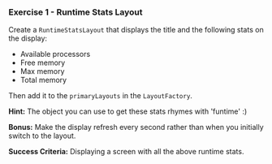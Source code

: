 ### Exercise 1 - Runtime Stats Layout

Create a `RuntimeStatsLayout` that displays the title and the following stats on the display:

* Available processors
* Free memory
* Max memory
* Total memory

Then add it to the `primaryLayouts` in the `LayoutFactory`.

__Hint:__ The object you can use to get these stats rhymes with 'funtime' :)

__Bonus:__ Make the display refresh every second rather than when you initially switch to the layout.

__Success Criteria:__ Displaying a screen with all the above runtime stats.
